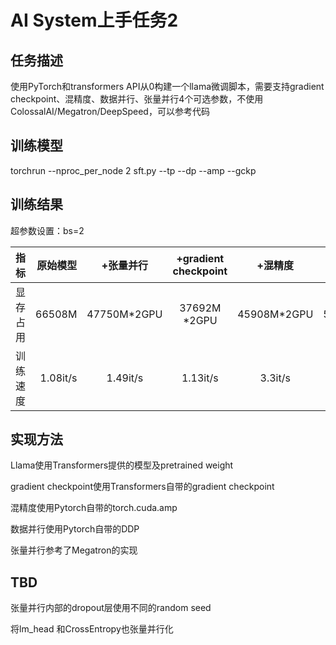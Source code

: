 # AI System上手任务2

## 任务描述

使用PyTorch和transformers API从0构建一个llama微调脚本，需要支持gradient checkpoint、混精度、数据并行、张量并行4个可选参数，不使用ColossalAI/Megatron/DeepSpeed，可以参考代码


## 训练模型

torchrun --nproc_per_node 2 sft.py --tp --dp --amp --gckp

## 训练结果

超参数设置：bs=2

| 指标      |    原始模型 | +张量并行  |+gradient checkpoint  |+混精度  |+数据并行  |
| :-------- | --------:| :--: |:--: |:--: |:--: |
| 显存占用  |     66508M  | 47750M*2GPU  | 37692M *2GPU|      45908M*2GPU   |  58658M*4GPU  |
| 训练速度     |   1.08it/s |1.49it/s| 1.13it/s |   3.3it/s |  2.69it/s  |



## 实现方法

Llama使用Transformers提供的模型及pretrained weight

gradient checkpoint使用Transformers自带的gradient checkpoint

混精度使用Pytorch自带的torch.cuda.amp

数据并行使用Pytorch自带的DDP

张量并行参考了Megatron的实现

## TBD

张量并行内部的dropout层使用不同的random seed

将lm_head 和CrossEntropy也张量并行化